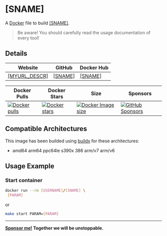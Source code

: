 # [SNAME]

A [Docker](http://docker.com) file to build [[SNAME]](https://github.com/[SNAME]).

> Be aware! You should carefully read the usage documentation of every tool!

## Details

| Website | GitHub | Docker Hub |
| --- | --- | --- |
| [[MYURL_DESCR]]([MYURL]) | [[SNAME]](https://github.com/[USERNAME]/[SNAME]) | [[SNAME]](https://hub.docker.com/r/[USERNAME]/[SNAME]) |

| Docker Pulls | Docker Stars | Size | Sponsors |
| --- | --- | --- | --- |
| [![Docker pulls](https://img.shields.io/docker/pulls/[USERNAME]/[SNAME].svg)](https://hub.docker.com/r/[USERNAME]/[SNAME] "[SNAME] on Docker Hub") | [![Docker stars](https://img.shields.io/docker/stars/[USERNAME]/[SNAME].svg)](https://hub.docker.com/r/[USERNAME]/[SNAME] "[SNAME] on Docker Hub") | [![Docker Image size](https://img.shields.io/docker/image-size/[USERNAME]/[SNAME])](https://hub.docker.com/r/[USERNAME]/[SNAME] "[SNAME] on Docker Hub") | [![GitHub Sponsors](https://img.shields.io/github/sponsors/[USERNAME])](https://github.com/sponsors/[USERNAME] "Sponsor me!") |

## Compatible Architectures

This image has been builded using [buildx](https://docs.docker.com/buildx/working-with-buildx/) for these architectures: 
- amd64 arm64 ppc64le s390x 386 arm/v7 arm/v6

## Usage Example

### Start container

```bash
docker run --rm [USERNAME]/[SNAME] \
 [PARAM]
```
or
```bash
make start PARAM=[PARAM]
```
---
**[Sponsor me!]([SPONSORURL]) Together we will be unstoppable.**